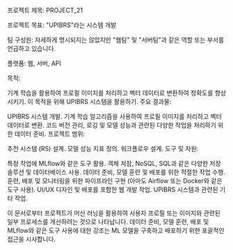 프로젝트 제목: PROJECT_21

프로젝트 목표: "UPIBRS"라는 시스템 개발

팀 구성원: 자세하게 명시되지는 않았지만 "웹팀" 및 "서버팀"과 같은 역할 또는 부서를 언급하고 있습니다.

플랫폼: 웹, 서버, API

목적:

기계 학습을 활용하여 프로필 이미지를 처리하고 벡터 데이터로 변환하여 정확도를 향상시키기.
이 목적을 위해 UPIBRS 시스템을 활용하기.
주요 결과물:

UPIBRS 시스템 개발.
기계 학습 알고리즘을 사용하여 프로필 이미지를 처리하고 벡터 데이터로 변환.
코드 버전 관리, 로깅 및 모델 성능과 관련된 다양한 작업을 처리하기 위한 데이터 준비.
프로젝트 범위:

추천 시스템 (RS) 설계.
모델 성능 지표 정의.
워크플로우 설계.
도구 및 자원:

특정 작업에 MLflow와 같은 도구 활용.
객체 저장, NoSQL, SQL과 같은 다양한 저장 솔루션 및 데이터베이스 사용.
데이터 준비, 모델 훈련 및 배포를 위한 적절한 작업 수행.
훈련, 배포 및 모니터링을 위한 파이프라인 구현 (아마도 Airflow 또는 Docker와 같은 도구 사용).
UI/UX 디자인 및 배포를 포함한 웹 개발 작업.
UPIBRS 시스템과 관련된 기타 작업.

이 문서로부터 프로젝트가 머신 러닝을 활용하여 사용자 프로필 또는 이미지와 관련된 일부 프로세스를 개선하려는 것으로 나타납니다. 데이터 준비, 모델 훈련, 배포 및 MLflow와 같은 도구 사용에 대한 강조는 ML 모델을 구축하고 배포하기 위한 포괄적인 접근을 시사합니다.